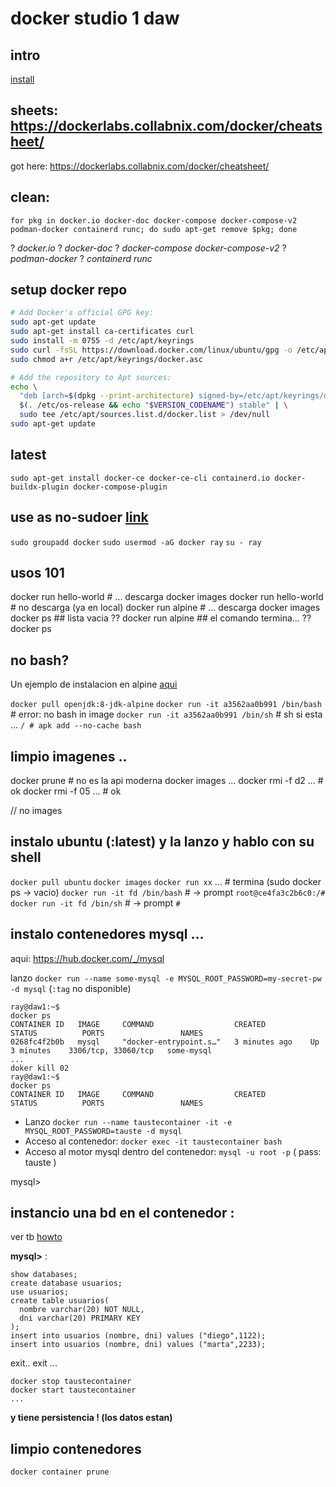 # docker studio 1 daw

## intro

[install](https://docs.docker.com/engine/install/ubuntu/) 

## sheets: https://dockerlabs.collabnix.com/docker/cheatsheet/

got here: https://dockerlabs.collabnix.com/docker/cheatsheet/

## clean:

`for pkg in docker.io docker-doc docker-compose docker-compose-v2 podman-docker containerd runc; do sudo apt-get remove $pkg; done`

? *docker.io*
? *docker-doc* 
? *docker-compose*  *docker-compose-v2* 
? *podman-docker* 
? *containerd runc*

## setup docker repo

```sh
# Add Docker's official GPG key:
sudo apt-get update
sudo apt-get install ca-certificates curl
sudo install -m 0755 -d /etc/apt/keyrings
sudo curl -fsSL https://download.docker.com/linux/ubuntu/gpg -o /etc/apt/keyrings/docker.asc
sudo chmod a+r /etc/apt/keyrings/docker.asc

# Add the repository to Apt sources:
echo \
  "deb [arch=$(dpkg --print-architecture) signed-by=/etc/apt/keyrings/docker.asc] https://download.docker.com/linux/ubuntu \
  $(. /etc/os-release && echo "$VERSION_CODENAME") stable" | \
  sudo tee /etc/apt/sources.list.d/docker.list > /dev/null
sudo apt-get update
```

## latest

`sudo apt-get install docker-ce docker-ce-cli containerd.io docker-buildx-plugin docker-compose-plugin`

## use as no-sudoer [link](https://cloudyuga.guru/blogs/manage-docker-as-non-root-user/)

`sudo groupadd docker` 
`sudo usermod -aG docker ray`
`su - ray`

## usos 101

docker run hello-world # ... descarga
docker images
docker run hello-world # no descarga (ya en local)
docker run alpine # ... descarga
docker images 
docker ps  ## lista vacia ??
docker run alpine  ## el comando termina... ??
docker ps

## no bash?

Un ejemplo de instalacion en alpine [aqui](https://www.baeldung.com/linux/bash-alpine-docker-images)

`docker pull openjdk:8-jdk-alpine`
`docker run -it a3562aa0b991 /bin/bash`  # error: no bash in image
`docker run -it a3562aa0b991 /bin/sh`    # sh si esta ...
`/ # apk add --no-cache bash`

## limpio imagenes ..

docker prune # no es la api moderna
docker images
...
docker rmi -f d2 ...  # ok
docker rmi -f 05 ...  # ok

// no images

## instalo ubuntu (:latest) y la lanzo y hablo con su shell

`docker pull ubuntu`
`docker images`
`docker run xx` ...  # termina (sudo docker ps -> vacio)
`docker run -it fd /bin/bash` # -> prompt `root@ce4fa3c2b6c0:/#`
`docker run -it fd /bin/sh` # -> prompt `#`


## instalo contenedores mysql ...

aqui: https://hub.docker.com/_/mysql

lanzo `docker run --name some-mysql -e MYSQL_ROOT_PASSWORD=my-secret-pw -d mysql`   (`:tag` no disponible)




```bash:
ray@daw1:~$ 
docker ps
CONTAINER ID   IMAGE     COMMAND                  CREATED          STATUS          PORTS                 NAMES
0268fc4f2b0b   mysql     "docker-entrypoint.s…"   3 minutes ago    Up 3 minutes    3306/tcp, 33060/tcp   some-mysql
...
doker kill 02
ray@daw1:~$ 
docker ps
CONTAINER ID   IMAGE     COMMAND                  CREATED          STATUS          PORTS                 NAMES
```

- Lanzo `docker run --name taustecontainer -it -e MYSQL_ROOT_PASSWORD=tauste -d mysql`
- Acceso al contenedor: `docker exec -it taustecontainer bash`
- Acceso al motor mysql dentro del contenedor: `mysql -u root -p`  ( pass: tauste )

mysql> 

## instancio una bd en el contenedor :

ver tb [howto](https://www.inmotionhosting.com/support/server/databases/create-a-mysql-database/) 

**mysql>** :

```sql:
show databases;
create database usuarios;
use usuarios;
create table usuarios(
  nombre varchar(20) NOT NULL,
  dni varchar(20) PRIMARY KEY
);
insert into usuarios (nombre, dni) values ("diego",1122);
insert into usuarios (nombre, dni) values ("marta",2233);
```
exit.. exit ...

```bash:
docker stop taustecontainer
docker start taustecontainer  
...
```

**y tiene persistencia ! (los datos estan)**

## limpio contenedores

`docker container prune`
